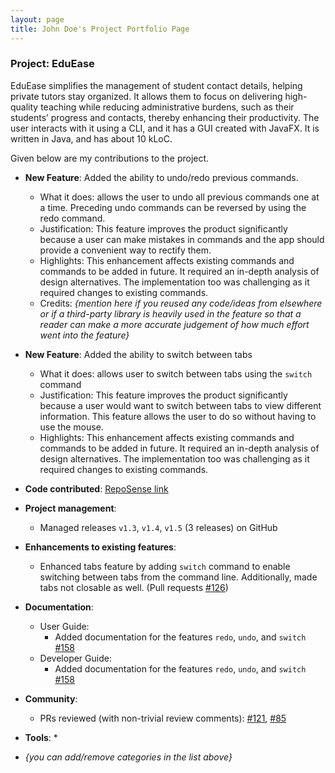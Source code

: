 ```yaml
---
layout: page
title: John Doe's Project Portfolio Page
---
```


### Project: EduEase

EduEase simplifies the management of student contact details, helping private tutors stay organized. It allows them to focus on delivering high-quality teaching while reducing administrative burdens, such as their students’ progress and contacts, thereby enhancing their productivity. The user interacts with it using a CLI, and it has a GUI created with JavaFX. It is written in Java, and has about 10 kLoC.

Given below are my contributions to the project.

* **New Feature**: Added the ability to undo/redo previous commands.
  * What it does: allows the user to undo all previous commands one at a time. Preceding undo commands can be reversed by using the redo command.
  * Justification: This feature improves the product significantly because a user can make mistakes in commands and the app should provide a convenient way to rectify them.
  * Highlights: This enhancement affects existing commands and commands to be added in future. It required an in-depth analysis of design alternatives. The implementation too was challenging as it required changes to existing commands.
  * Credits: *{mention here if you reused any code/ideas from elsewhere or if a third-party library is heavily used in the feature so that a reader can make a more accurate judgement of how much effort went into the feature}*

* **New Feature**: Added the ability to switch between tabs
  * What it does: allows user to switch between tabs using the `switch` command
  * Justification: This feature improves the product significantly because a user would want to switch between tabs to view different information. This feature allows the user to do so without having to use the mouse.
  * Highlights: This enhancement affects existing commands and commands to be added in future. It required an in-depth analysis of design alternatives. The implementation too was challenging as it required changes to existing commands.

* **Code contributed**: [RepoSense link](https://nus-cs2103-ay2425s2.github.io/tp-dashboard/#/widget/?search=botosek&sort=groupTitle&sortWithin=title&timeframe=commit&mergegroup=&groupSelect=groupByRepos&breakdown=true&checkedFileTypes=docs~functional-code~test-code~other&since=2025-02-21&tabOpen=true&tabType=zoom&zA=botosek&zR=AY2425S2-CS2103-F09-2%2Ftp%5Bmaster%5D&zACS=202.53846153846155&zS=2025-02-21&zFS=F09-2&zU=2025-04-03&zMG=false&zFTF=commit&zFGS=groupByRepos&zFR=false&chartGroupIndex=0&chartIndex=0)

* **Project management**:
  * Managed releases `v1.3`, `v1.4`, `v1.5` (3 releases) on GitHub

* **Enhancements to existing features**:
  * Enhanced tabs feature by adding `switch` command to enable switching between tabs from the command line. Additionally, made tabs not closable as well. (Pull requests [\#126](https://github.com/AY2425S2-CS2103-F09-2/tp/pull/126))

* **Documentation**:
  * User Guide:
    * Added documentation for the features `redo`, `undo`, and `switch` [\#158](https://github.com/AY2425S2-CS2103-F09-2/tp/pull/158)
  * Developer Guide:
    * Added documentation for the features `redo`, `undo`, and `switch` [\#158](https://github.com/AY2425S2-CS2103-F09-2/tp/pull/158)

* **Community**:
  * PRs reviewed (with non-trivial review comments): [\#121](https://github.com/AY2425S2-CS2103-F09-2/tp/pull/121), [\#85](https://github.com/AY2425S2-CS2103-F09-2/tp/pull/85)

* **Tools**:
  * 

* _{you can add/remove categories in the list above}_
